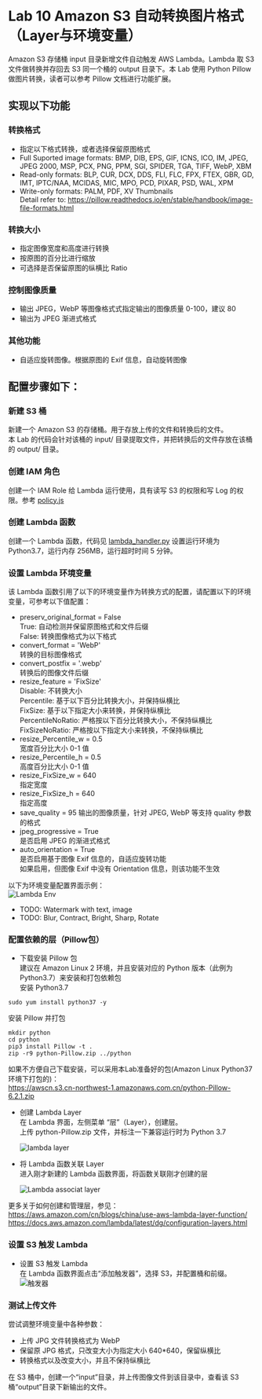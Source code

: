 # Lab 10 Amazon S3 自动转换图片格式（Layer与环境变量）
Amazon S3 存储桶 input 目录新增文件自动触发 AWS Lambda。Lambda 取 S3 文件做转换并存回去 S3 同一个桶的 output 目录下。本 Lab 使用 Python Pillow 做图片转换，读者可以参考 Pillow 文档进行功能扩展。  
## 实现以下功能
### 转换格式
* 指定以下格式转换，或者选择保留原图格式
* Full Suported image formats: BMP, DIB, EPS, GIF, ICNS, ICO, IM, JPEG, JPEG 2000, MSP, PCX, PNG, PPM, SGI, SPIDER, TGA, TIFF, WebP, XBM
* Read-only formats: BLP, CUR, DCX, DDS, FLI, FLC, FPX, FTEX, GBR, GD, IMT, IPTC/NAA, MCIDAS, MIC, MPO, PCD, PIXAR, PSD, WAL, XPM
* Write-only formats: PALM, PDF, XV Thumbnails  
Detail refer to: https://pillow.readthedocs.io/en/stable/handbook/image-file-formats.html
### 转换大小
* 指定图像宽度和高度进行转换
* 按原图的百分比进行缩放
* 可选择是否保留原图的纵横比 Ratio
### 控制图像质量
* 输出 JPEG，WebP 等图像格式式指定输出的图像质量 0-100，建议 80  
* 输出为 JPEG 渐进式格式
### 其他功能
* 自适应旋转图像。根据原图的 Exif 信息，自动旋转图像

## 配置步骤如下：  
### 新建 S3 桶
新建一个 Amazon S3 的存储桶。用于存放上传的文件和转换后的文件。  
本 Lab 的代码会针对该桶的 input/ 目录提取文件，并把转换后的文件存放在该桶的 output/ 目录。  

### 创建 IAM 角色
创建一个 IAM Role 给 Lambda 运行使用，具有读写 S3 的权限和写 Log 的权限。参考 [policy.js](./policy.js)

### 创建 Lambda 函数  
创建一个 Lambda 函数，代码见 [lambda_handler.py](./lambda_handler.py)
设置运行环境为 Python3.7，运行内存 256MB，运行超时时间 5 分钟。  

### 设置 Lambda 环境变量  
该 Lambda 函数引用了以下的环境变量作为转换方式的配置，请配置以下的环境变量，可参考以下值配置：  
* preserv_original_format = False   
True: 自动检测并保留原图格式和文件后缀  
False: 转换图像格式为以下格式  
* convert_format = 'WebP'  
转换的目标图像格式  
* convert_postfix = '.webp'  
转换后的图像文件后缀  
* resize_feature = 'FixSize'  
Disable: 不转换大小   
Percentile: 基于以下百分比转换大小，并保持纵横比    
FixSize: 基于以下指定大小来转换，并保持纵横比   
PercentileNoRatio: 严格按以下百分比转换大小，不保持纵横比   
FixSizeNoRatio: 严格按以下指定大小来转换，不保持纵横比  
* resize_Percentile_w = 0.5  
宽度百分比大小 0-1 值  
* resize_Percentile_h = 0.5  
高度百分比大小 0-1 值  
* resize_FixSize_w = 640  
指定宽度  
* resize_FixSize_h = 640  
指定高度  
* save_quality = 95 
输出的图像质量，针对 JPEG, WebP 等支持 quality 参数的格式  
* jpeg_progressive = True  
是否启用 JPEG 的渐进式格式  
* auto_orientation = True  
是否启用基于图像 Exif 信息的，自适应旋转功能  
如果启用，但图像 Exif 中没有 Orientation 信息，则该功能不生效  
  
以下为环境变量配置界面示例：  
![Lambda Env](./img/img01.png)
  
* TODO: Watermark with text, image  
* TODO: Blur, Contract, Bright, Sharp, Rotate  
  
### 配置依赖的层（Pillow包）
* 下载安装 Pillow 包  
建议在 Amazon Linux 2 环境，并且安装对应的 Python 版本（此例为 Python3.7）来安装和打包依赖包  
安装 Python3.7
```
sudo yum install python37 -y
```
安装 Pillow 并打包
```
mkdir python
cd python
pip3 install Pillow -t .
zip -r9 python-Pillow.zip ../python
```
如果不方便自己下载安装，可以采用本Lab准备好的包(Amazon Linux Python37环境下打包的)：  
https://awscn.s3.cn-northwest-1.amazonaws.com.cn/python-Pillow-6.2.1.zip  
* 创建 Lambda Layer  
在 Lambda 界面，左侧菜单 “层”（Layer），创建层。  
上传 python-Pillow.zip 文件，并标注一下兼容运行时为 Python 3.7  
  
  ![lambda layer](./img/img02.png)

* 将 Lambda 函数关联 Layer  
  进入刚才新建的 Lambda 函数界面，将函数关联刚才创建的层  

  ![Lambda associat layer](./img/img03.png)

更多关于如何创建和管理层，参见：  
https://aws.amazon.com/cn/blogs/china/use-aws-lambda-layer-function/
https://docs.aws.amazon.com/lambda/latest/dg/configuration-layers.html

### 设置 S3 触发 Lambda
* 设置 S3 触发 Lambda  
在 Lambda 函数界面点击“添加触发器”，选择 S3，并配置桶和前缀。  
![触发器](./img/img04.png)
  
### 测试上传文件  
尝试调整环境变量中各种参数：  
* 上传 JPG 文件转换格式为 WebP  
* 保留原 JPG 格式，只改变大小为指定大小 640*640，保留纵横比  
* 转换格式以及改变大小，并且不保持纵横比  

在 S3 桶中，创建一个“input”目录，并上传图像文件到该目录中，查看该 S3 桶“output”目录下新输出的文件。  
